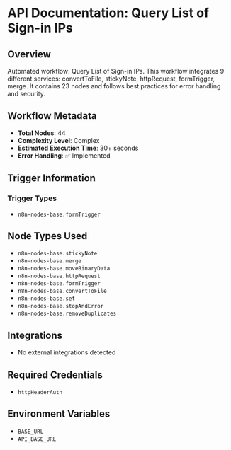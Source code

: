 # API Documentation: Query List of Sign-in IPs

## Overview
Automated workflow: Query List of Sign-in IPs. This workflow integrates 9 different services: convertToFile, stickyNote, httpRequest, formTrigger, merge. It contains 23 nodes and follows best practices for error handling and security.

## Workflow Metadata
- **Total Nodes**: 44
- **Complexity Level**: Complex
- **Estimated Execution Time**: 30+ seconds
- **Error Handling**: ✅ Implemented

## Trigger Information
### Trigger Types
- `n8n-nodes-base.formTrigger`

## Node Types Used
- `n8n-nodes-base.stickyNote`
- `n8n-nodes-base.merge`
- `n8n-nodes-base.moveBinaryData`
- `n8n-nodes-base.httpRequest`
- `n8n-nodes-base.formTrigger`
- `n8n-nodes-base.convertToFile`
- `n8n-nodes-base.set`
- `n8n-nodes-base.stopAndError`
- `n8n-nodes-base.removeDuplicates`

## Integrations
- No external integrations detected

## Required Credentials
- `httpHeaderAuth`

## Environment Variables
- `BASE_URL`
- `API_BASE_URL`
